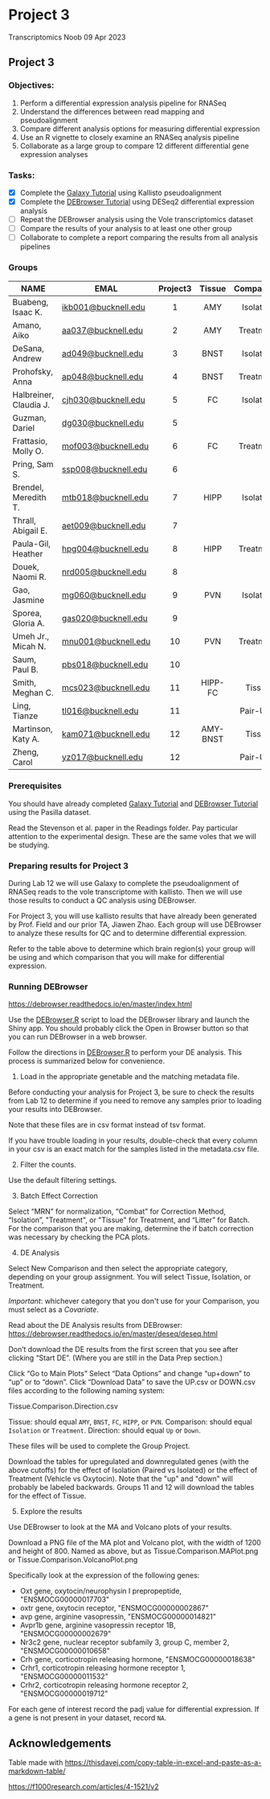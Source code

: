 Project 3
================
Transcriptomics Noob
09 Apr 2023

## Project 3

### Objectives:

1.  Perform a differential expression analysis pipeline for RNASeq
2.  Understand the differences between read mapping and pseudoalignment
3.  Compare different analysis options for measuring differential expression
4.  Use an R vignette to closely examine an RNASeq analysis pipeline
5.  Collaborate as a large group to compare 12 different differential gene expression analyses

### Tasks:

  - [x] Complete the [Galaxy Tutorial](1-Galaxy.md) using Kallisto
    pseudoalignment
  - [x] Complete the [DEBrowser Tutorial](2-DEBrowser.Homework11.md) using DESeq2
    differential expression analysis
  - [ ] Repeat the DEBrowser analysis using the Vole transcriptomics dataset
  - [ ] Compare the results of your analysis to at least one other group 
  - [ ] Collaborate to complete a report comparing the results from all
    analysis pipelines

### Groups

| NAME                   | EMAL                | Project3 | Tissue | Comparison |
|------------------------|---------------------|:--------:|:------:|:----------:|
| Buabeng, Isaac K.      | ikb001@bucknell.edu | 1        |  AMY   | Isolation  |
| Amano, Aiko            | aa037@bucknell.edu  | 2        |  AMY   | Treatment  |
| DeSana, Andrew         | ad049@bucknell.edu  | 3        |  BNST  | Isolation  |
| Prohofsky, Anna        | ap048@bucknell.edu  | 4        |  BNST  | Treatment  |
| Halbreiner, Claudia J. | cjh030@bucknell.edu | 5        |  FC    | Isolation  |
| Guzman, Dariel         | dg030@bucknell.edu  | 5        |        |            |
| Frattasio, Molly O.    | mof003@bucknell.edu | 6        |  FC    | Treatment  |
| Pring, Sam S.          | ssp008@bucknell.edu | 6        |        |            |
| Brendel, Meredith T.   | mtb018@bucknell.edu | 7        |  HIPP  | Isolation  |
| Thrall, Abigail E.     | aet009@bucknell.edu | 7        |        |            |
| Paula-Gil, Heather     | hpg004@bucknell.edu | 8        |  HIPP  | Treatment  |
| Douek, Naomi R.        | nrd005@bucknell.edu | 8        |        |            |
| Gao, Jasmine           | mg060@bucknell.edu  | 9        |  PVN   | Isolation  |
| Sporea, Gloria A.      | gas020@bucknell.edu | 9        |        |            |
| Umeh Jr., Micah N.     | mnu001@bucknell.edu | 10       |  PVN   | Treatment  |
| Saum, Paul B.          | pbs018@bucknell.edu | 10       |        |            |
| Smith, Meghan C.       | mcs023@bucknell.edu | 11       | HIPP-FC|   Tissue   |
| Ling, Tianze           | tl016@bucknell.edu  | 11       |        | Pair-Untr  |
| Martinson, Katy A.     | kam071@bucknell.edu | 12       |AMY-BNST|   Tissue   |
| Zheng, Carol           | yz017@bucknell.edu  | 12       |        | Pair-Untr  |


### Prerequisites

You should have already completed [Galaxy Tutorial](1-Galaxy.md) and 
[DEBrowser Tutorial](2-DEBrowser.md) using the Pasilla dataset. 

Read the Stevenson et al. paper in the Readings folder. Pay particular 
attention to the experimental design. These are the same voles that 
we will be studying.

### Preparing results for Project 3

During Lab 12 we will use Galaxy to complete the pseudoalignment of RNASeq
reads to the vole transcriptome with kallisto. Then we will use those results 
to conduct a QC analysis using DEBrowser. 

For Project 3, you will use kallisto results that have already been generated
by Prof. Field and our prior TA, Jiawen Zhao. Each group will use DEBrowser to analyze 
these results for QC and to determine differential expression.

Refer to the table above to determine which brain region(s) your group will be using
and which comparison that you will make for differential expression.

### Running DEBrowser

<https://debrowser.readthedocs.io/en/master/index.html>

Use the [DEBrowser.R](DEBRowser/DEBrowser.R) script to load the
DEBrowser library and launch the Shiny app. You should probably click
the Open in Browser button so that you can run DEBrowser in a web
browser.

Follow the directions in [DEBrowser.R](DEBRowser/DEBrowser.R) to perform
your DE analysis. This process is summarized below for convenience.

1.  Load in the appropriate genetable and the matching metadata file.

Before conducting your analysis for Project 3, be sure to check the results 
from Lab 12 to determine if you need to remove any samples prior to loading
your results into DEBrowser.

Note that these files are in csv format instead of tsv format.

If you have trouble loading in your results, double-check that every
column in your csv is an exact match for the samples listed in the
metadata.csv file.

2.  Filter the counts.

Use the default filtering settings.

3.  Batch Effect Correction

Select “MRN” for normalization, “Combat” for Correction Method,
“Isolation”, "Treatment", or "Tissue" for Treatment, and “Litter” for Batch. 
For the comparison that you are making, determine the if batch correction was
necessary by checking the PCA plots. 

4.  DE Analysis

Select New Comparison and then select the appropriate category, depending on 
your group assignment. You will select Tissue, Isolation, or Treatment. 

*Important*: whichever category that you don't use for your Comparison, you 
must select as a *Covariate*.

Read about the DE Analysis results from DEBrowser:
<https://debrowser.readthedocs.io/en/master/deseq/deseq.html>

Don’t download the DE results from the first screen that you see after
clicking “Start DE”. (Where you are still in the Data Prep section.)

Click “Go to Main Plots”
Select “Data Options” and change “up+down” to “up” or to “down”. 
Click “Download Data” to save the UP.csv or DOWN.csv
files according to the following naming system:

Tissue.Comparison.Direction.csv

Tissue: should equal `AMY`, `BNST`, `FC`, `HIPP`, or `PVN`. 
Comparison: should equal `Isolation` or `Treatment`. 
Direction: should equal `Up` or `Down`.

These files will be used to complete the Group Project.

Download the tables for upregulated and downregulated genes (with the above cutoffs) 
for the effect of Isolation (Paired vs Isolated) or the effect of Treatment 
(Vehicle vs Oxytocin). Note that the "up" and "down" will probably be labeled backwards.
Groups 11 and 12 will download the tables for the effect of Tissue. 

5.  Explore the results

Use DEBrowser to look at the MA and Volcano plots of your results.

Download a PNG file of the MA plot and Volcano plot, with the width of 1200 and 
height of 800. Named as above, but as Tissue.Comparison.MAPlot.png or 
Tissue.Comparison.VolcanoPlot.png

Specifically look at the expression of the following genes:

- Oxt gene, oxytocin/neurophysin I prepropeptide, "ENSMOCG00000017703"
- oxtr gene, oxytocin receptor, "ENSMOCG00000002867"
- avp gene, arginine vasopressin, "ENSMOCG00000014821"
- Avpr1b gene, arginine vasopressin receptor 1B, "ENSMOCG00000002679"
- Nr3c2 gene, nuclear receptor subfamily 3, group C, member 2, "ENSMOCG00000010658"
- Crh gene, corticotropin releasing hormone, "ENSMOCG00000018638"
- Crhr1, corticotropin releasing hormone receptor 1, "ENSMOCG00000011532"
- Crhr2, corticotropin releasing hormone receptor 2, "ENSMOCG00000019712"

For each gene of interest record the padj value for differential expression.
If a gene is not present in your dataset, record `NA`.

## Acknowledgements

Table made with https://thisdavej.com/copy-table-in-excel-and-paste-as-a-markdown-table/ 

<https://f1000research.com/articles/4-1521/v2>
